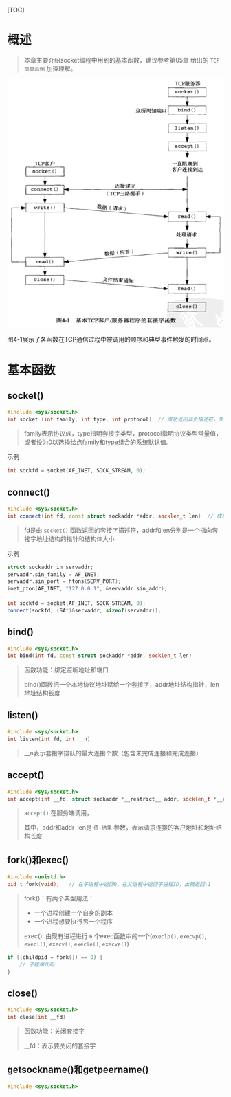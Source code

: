 [TOC]

# 概述

> 本章主要介绍socket编程中用到的基本函数，建议参考第05章 给出的  `TCP简单示例` 加深理解。

![image-20220210172952465](%E7%AC%AC04%E7%AB%A0%20%E5%9F%BA%E6%9C%AC%E5%A5%97%E6%8E%A5%E5%AD%97%E7%BC%96%E7%A8%8B.assets/image-20220210172952465.png)

图4-1展示了各函数在TCP通信过程中被调用的顺序和典型事件触发的时间点。



# 基本函数

## socket()

```cpp
#include <sys/socket.h>
int socket (int family, int type, int protocol)  // 成功返回非负描述符，失败返回-1
```

> family表示协议族，type指明套接字类型，protocol指明协议类型常量值，或者设为0以选择给点family和type组合的系统默认值。

示例

```cpp
int sockfd = socket(AF_INET, SOCK_STREAM, 0);
```

## connect()

```cpp
#include <sys/socket.h>
int connect(int fd, const struct sockaddr *addr, socklen_t len)  // 成功返回0，失败返回-1
```

> fd是由 `socket()` 函数返回的套接字描述符，addr和len分别是一个指向套接字地址结构的指针和结构体大小

示例

```cpp
struct sockaddr_in servaddr;
servaddr.sin_family = AF_INET;
servaddr.sin_port = htons(SERV_PORT);
inet_pton(AF_INET, "127.0.0.1", &servaddr.sin_addr);

int sockfd = socket(AF_INET, SOCK_STREAM, 0);
connect(sockfd, (SA*)&servaddr, sizeof(servaddr));
```

## bind()

```cpp
#include <sys/socket.h>
int bind(int fd, const struct sockaddr *addr, socklen_t len)
```

> 函数功能：绑定监听地址和端口
>
> bind()函数把一个本地协议地址赋给一个套接字，addr地址结构指针，len地址结构长度



## listen()

```cpp
#include <sys/socket.h>
int listen(int fd, int __n)
```

> __n表示套接字排队的最大连接个数（包含未完成连接和完成连接）

## accept()
```cpp
#include <sys/socket.h>
int accept(int __fd, struct sockaddr *__restrict__ addr, socklen_t *__restrict__ addr_len)
```

> `accept()` 在服务端调用，
>
> 其中，addr和addr_len是 `值-结果` 参数，表示请求连接的客户地址和地址结构长度



## fork()和exec()

```cpp
#include <unistd.h>
pid_t fork(void);   // 在子进程中返回0，在父进程中返回子进程ID，出错返回-1
```

> fork()：有两个典型用法：
>
> - 一个进程创建一个自身的副本
> - 一个进程想要执行另一个程序
>
> exec(): 由现有进程进行 `6` 个exec函数中的一个(`execlp()`,  `execvp()`, `execl()`, `execv()`, `execle()`, `execve()`)

```cpp
if ((childpid = fork()) == 0) {
    // 子程序代码
}
```

## close()

```cpp
#include <sys/socket.h>
int close(int __fd)
```

> 函数功能：关闭套接字
>
> __fd：表示要关闭的套接字

## getsockname()和getpeername()

```cpp
#include <sys/socket.h>

```


